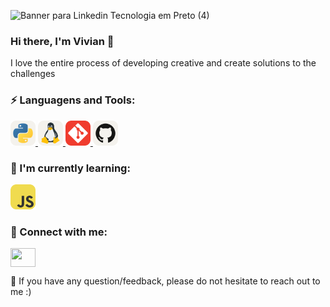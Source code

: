 ![Banner para Linkedin Tecnologia em Preto (4)](https://github.com/pinheirovivian/pinheirovivian/assets/117175958/4e6a2439-f91c-4b56-a687-a0931712bdb3)
### Hi there, I'm Vivian 👋
I love the entire process of developing creative and create solutions to the challenges

<h3 align="left">⚡ Languagens and Tools:</h3>
<p align="left"> <a href="https://www.python.org" target="_blank"> <img src="https://github.com/tandpfun/skill-icons/blob/main/icons/Python-Light.svg" alt="python" width="40" height="40"/> </a> 
 <a href="https://www.linux.org" target="_blank"> <img src="https://github.com/tandpfun/skill-icons/blob/main/icons/Linux-Light.svg" alt="linux" width="40" height="40"/> </a>  
<a href="https://www.git.com" target="_blank"> <img src="https://github.com/tandpfun/skill-icons/blob/main/icons/Git.svg" alt="git" width="40" height="40"/> </a> 
<a href="https://www.github.com" target="_blank"> <img src="https://github.com/tandpfun/skill-icons/blob/main/icons/Github-Light.svg" alt="github" width="40" height="40"/> </a> </p>

<h3 align="left">🌱 I'm currently learning:</h3>
<p align="left"> <a href="https://www.javascript.com" target="_blank"> <img src="https://github.com/tandpfun/skill-icons/blob/main/icons/JavaScript.svg" alt="javascript" width="40" height="40"/> </a> 

<h3 align="left">🤝 Connect with me:</h3>
<p align="left">
<a href="https://www.linkedin.com/in/vivian-mpinheiro/" target="blank"><img align="center" src="https://cdn.jsdelivr.net/npm/simple-icons@3.0.1/icons/linkedin.svg" alt="" height="30" width="40" /></a> </p>
💬 If you have any question/feedback, please do not hesitate to reach out to me :)
